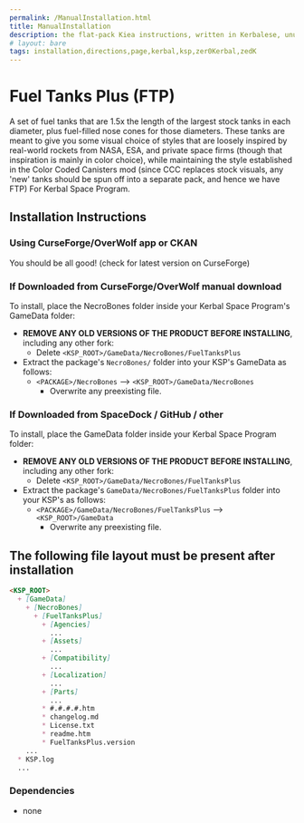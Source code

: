 ```yaml
---
permalink: /ManualInstallation.html
title: ManualInstallation
description: the flat-pack Kiea instructions, written in Kerbalese, unusally present
# layout: bare
tags: installation,directions,page,kerbal,ksp,zer0Kerbal,zedK
---
```


<!-- ManualInstallation.md v1.1.3.0
Fuel Tanks Plus (FTP)
created: 01 Oct 2019
updated: 05 Apr 2022 -->

<!-- based upon work by Lisias -->

# Fuel Tanks Plus (FTP)

A set of fuel tanks that are 1.5x the length of the largest stock tanks in each diameter, plus fuel-filled nose cones for those diameters. These tanks are meant to give you some visual choice of styles that are loosely inspired by real-world rockets from NASA, ESA, and private space firms (though that inspiration is mainly in color choice), while maintaining the style established in the Color Coded Canisters mod (since CCC replaces stock visuals, any 'new' tanks should be spun off into a separate pack, and hence we have FTP) For Kerbal Space Program.

## Installation Instructions

### Using CurseForge/OverWolf app or CKAN

You should be all good! (check for latest version on CurseForge)

### If Downloaded from CurseForge/OverWolf manual download

To install, place the NecroBones folder inside your Kerbal Space Program's GameData folder:

* **REMOVE ANY OLD VERSIONS OF THE PRODUCT BEFORE INSTALLING**, including any other fork:
  * Delete `<KSP_ROOT>/GameData/NecroBones/FuelTanksPlus`
* Extract the package's `NecroBones/` folder into your KSP's GameData as follows:
  * `<PACKAGE>/NecroBones` --> `<KSP_ROOT>/GameData/NecroBones`
    * Overwrite any preexisting file.

### If Downloaded from SpaceDock / GitHub / other

To install, place the GameData folder inside your Kerbal Space Program folder:

* **REMOVE ANY OLD VERSIONS OF THE PRODUCT BEFORE INSTALLING**, including any other fork:
  * Delete `<KSP_ROOT>/GameData/NecroBones/FuelTanksPlus`
* Extract the package's `GameData/NecroBones/FuelTanksPlus` folder into your KSP's as follows:
  * `<PACKAGE>/GameData/NecroBones/FuelTanksPlus` --> `<KSP_ROOT>/GameData`
    * Overwrite any preexisting file.

## The following file layout must be present after installation

```markdown
<KSP_ROOT>
  + [GameData]
    + [NecroBones]
      + [FuelTanksPlus]
        + [Agencies]
          ...
        + [Assets]
          ...
        + [Compatibility]
          ...
        + [Localization]
          ...
        + [Parts]
          ...
        * #.#.#.#.htm
        * changelog.md
        * License.txt
        * readme.htm
        * FuelTanksPlus.version
    ...
  * KSP.log
  ...
```

### Dependencies

* none
